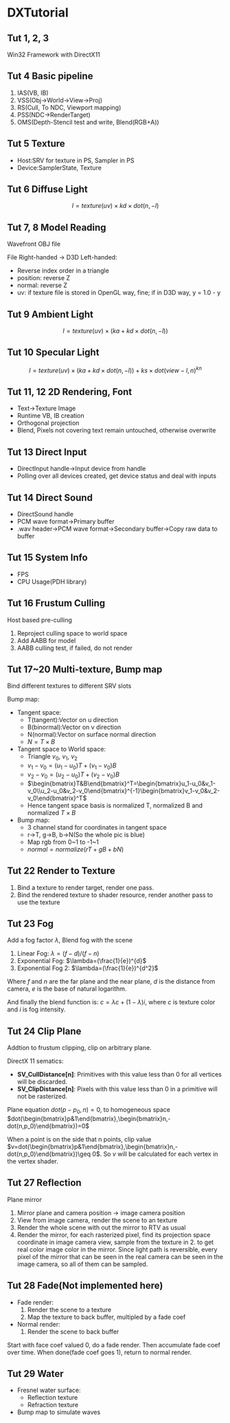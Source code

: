 # DXTutorial

## Tut 1, 2, 3

Win32 Framework with DirectX11

## Tut 4 Basic pipeline

1. IAS(VB, IB)
2. VSS(Obj->World->View->Proj)
3. RS(Cull, To NDC, Viewport mapping)
4. PSS(NDC->RenderTarget)
5. OMS(Depth-Stencil test and write, Blend(RGB+A))

## Tut 5 Texture

- Host:SRV for texture in PS, Sampler in PS
- Device:SamplerState, Texture

## Tut 6 Diffuse Light

$$I=texture(uv)\times kd\times dot(n, -l)$$

## Tut 7, 8 Model Reading

Wavefront OBJ file

File Right-handed -> D3D Left-handed:

- Reverse index order in a triangle
- position: reverse Z
- normal: reverse Z
- uv: if texture file is stored in OpenGL way, fine; if in D3D way, y = 1.0 - y

## Tut 9 Ambient Light

$$I=texture(uv)\times (ka+kd\times dot(n, -l))$$

## Tut 10 Specular Light

$$I=texture(uv)\times (ka+kd\times dot(n, -l))+ks\times dot(view-l,n)^{kn}$$

## Tut 11, 12 2D Rendering, Font

- Text->Texture Image
- Runtime VB, IB creation
- Orthogonal projection
- Blend, Pixels not covering text remain untouched, otherwise overwrite

## Tut 13 Direct Input

- DirectInput handle->Input device from handle
- Polling over all devices created, get device status and deal with inputs

## Tut 14 Direct Sound

- DirectSound handle
- PCM wave format->Primary buffer
- .wav header->PCM wave format->Secondary buffer->Copy raw data to buffer

## Tut 15 System Info

- FPS
- CPU Usage(PDH library)

## Tut 16 Frustum Culling

Host based pre-culling

1. Reproject culling space to world space
2. Add AABB for model
3. AABB culling test, if failed, do not render

## Tut 17~20 Multi-texture, Bump map

Bind different textures to different SRV slots

Bump map:

- Tangent space: 
  - T(tangent):Vector on u direction
  - B(binormal):Vector on v direction
  - N(normal):Vector on surface normal direction
  - $N=T\times B$
- Tangent space to World space:
  - Triangle $v_0$, $v_1$, $v_2$
  - $v_1-v_0=(u_1-u_0)T+(v_1-v_0)B$
  - $v_2-v_0=(u_2-u_0)T+(v_2-v_0)B$
  - $\begin{bmatrix}T&B\end{bmatrix}^T=\begin{bmatrix}u_1-u_0&v_1-v_0\\u_2-u_0&v_2-v_0\end{bmatrix}^{-1}\begin{bmatrix}v_1-v_0&v_2-v_0\end{bmatrix}^T$
  - Hence tangent space basis is normalized T, normalized B and normalized $T\times B$
- Bump map:
  - 3 channel stand for coordinates in tangent space
  - r->T, g->B, b->N(So the whole pic is blue)
  - Map rgb from 0~1 to -1~1
  - $normal=normalize(rT+gB+bN)$

## Tut 22 Render to Texture

1. Bind a texture to render target, render one pass.
2. Bind the rendered texture to shader resource, render another pass to use the texture

## Tut 23 Fog

Add a fog factor $\lambda$, Blend fog with the scene

1. Linear Fog: $\lambda=(f-d)/(f-n)$
2. Exponential Fog: $\lambda=(\frac{1}{e})^{d}$
3. Exponential Fog 2: $\lambda=(\frac{1}{e})^{d^2}$

Where $f$ and $n$ are the far plane and the near plane, $d$ is the distance from camera, $e$ is the base of natural logarithm.

And finally the blend function is: $c=\lambda c+(1-\lambda)i$, where $c$ is texture color and $i$ is fog intensity.

## Tut 24 Clip Plane

Addtion to frustum clipping, clip on arbitrary plane.

DirectX 11 sematics:

- **SV_CullDistance\[n\]**: Primitives with this value less than 0 for all vertices will be discarded.
- **SV_ClipDistance\[n\]**: Pixels with this value less than 0 in a primitive will not be rasterized.

Plane equation $dot(p-p_0, n)=0$, to homogeneous space $dot(\begin{bmatrix}p&1\end{bmatrix},\begin{bmatrix}n,-dot(n,p_0)\end{bmatrix})=0$

When a point is on the side that n points, clip value $v=dot(\begin{bmatrix}p&1\end{bmatrix},\begin{bmatrix}n,-dot(n,p_0)\end{bmatrix})\geq 0$. So $v$ will be calculated for each vertex in the vertex shader.

## Tut 27 Reflection

Plane mirror

1. Mirror plane and camera position -> image camera position
2. View from image camera, render the scene to an texture
3. Render the whole scene with out the mirror to RTV as usual
4. Render the mirror, for each rasterized pixel, find its projection space coordinate in image camera view, sample from the texture in 2. to get real color image color in the mirror. Since light path is reversible, every pixel of the mirror that can be seen in the real camera can be seen in the image camera, so all of them can be sampled.

## Tut 28 Fade(Not implemented here)

- Fade render:
  1. Render the scene to a texture
  2. Map the texture to back buffer, multipled by a fade coef
- Normal render:
  1. Render the scene to back buffer

Start with face coef valued 0, do a fade render. Then accumulate fade coef over time. When done(fade coef goes 1), return to normal render.

## Tut 29 Water

- Fresnel water surface:
  - Reflection texture
  - Refraction texture
- Bump map to simulate waves
